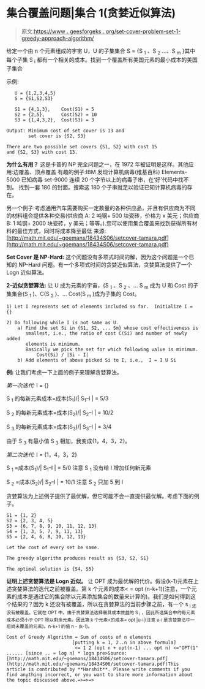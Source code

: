 # 集合覆盖问题|集合 1(贪婪近似算法)

> 原文:[https://www . geesforgeks . org/set-cover-problem-set-1-greedy-approach-algorithm/](https://www.geeksforgeeks.org/set-cover-problem-set-1-greedy-approximate-algorithm/)

给定一个由 n 个元素组成的宇宙 U，U 的子集集合 S = {S <sub>1</sub> 、S <sub>2</sub> …、S <sub>m</sub> }其中每个子集 S <sub>i</sub> 都有一个相关的成本。找到一个覆盖所有美国元素的最小成本的美国子集合

示例:

```
   U = {1,2,3,4,5}
   S = {S1,S2,S3}

   S1 = {4,1,3},    Cost(S1) = 5
   S2 = {2,5},      Cost(S2) = 10
   S3 = {1,4,3,2},  Cost(S3) = 3

Output: Minimum cost of set cover is 13 and 
        set cover is {S2, S3}

There are two possible set covers {S1, S2} with cost 15
and {S2, S3} with cost 13.

```

**为什么有用？**
这是卡普的 NP 完全问题之一，在 1972 年被证明是这样。其他应用:边覆盖、顶点覆盖
有趣的例子:IBM 发现计算机病毒(维基百科)
Elements- 5000 已知病毒
set-9000 连续 20 个字节以上的病毒子串，在‘好’代码中找不到。
找到一套 180 的封面。搜索这 180 个子串就足以验证已知计算机病毒的存在。

另一个例子:考虑通用汽车需要购买一定数量的各种供应品，并且有供应商为不同的材料组合提供各种交易(供应商 A: 2 吨钢+ 500 块瓷砖，价格为 x 美元；供应商 B: 1 吨钢+ 2000 块瓷砖，y 美元；等等。).您可以使用集合覆盖来找到获得所有材料的最佳方式，同时将成本降至最低
来源:[http://math.mit.edu/~goemans/18434S06/setcover-tamara.pdf](http://math.mit.edu/~goemans/18434S06/setcover-tamara.pdf)

**Set Cover 是 NP-Hard:**
这个问题没有多项式时间的解，因为这个问题是一个已知的 NP-Hard 问题。有一个多项式时间的贪婪近似算法，贪婪算法提供了一个 Logn 近似算法。

**2-近似贪婪算法:**
让 U 成为元素的宇宙，{S <sub>1</sub> 、S <sub>2</sub> 、… S <sub>m</sub> 成为 U 和 Cost 的子集集合(S <sub>1</sub> )、C(S <sub>2</sub> )、… Cost(S <sub>m</sub> )成为子集的 Cost。

```
1) Let I represents set of elements included so far.  Initialize I = {}

2) Do following while I is not same as U.
    a) Find the set Si in {S1, S2, ... Sm} whose cost effectiveness is 
       smallest, i.e., the ratio of cost C(Si) and number of newly added 
       elements is minimum. 
       Basically we pick the set for which following value is minimum.
           Cost(Si) / |Si - I|
    b) Add elements of above picked Si to I, i.e.,  I = I U Si

```

**例:**
让我们考虑一下上面的例子来理解贪婪算法。

*第一次迭代:*
I = {}

S <sub>1</sub> 的每新元素成本=成本(S<sub>1</sub>)/| S<sub>1</sub>–I | = 5/3

S <sub>2</sub> 的每新元素成本=成本(S<sub>2</sub>)/| S<sub>2</sub>–I | = 10/2

S <sub>3</sub> 的每新元素成本=成本(S<sub>3</sub>)/| S<sub>3</sub>–I | = 3/4

由于 S <sub>3</sub> 有最小值 S <sub>3</sub> 相加，我变成{1，4，3，2}。

*第二次迭代:*
I = {1，4，3，2}

S <sub>1</sub> =成本(S<sub>1</sub>)/| S<sub>1</sub>–I | = 5/0
注意 S <sub>1</sub> 没有给 I 增加任何新元素

S <sub>2</sub> =成本(S<sub>2</sub>)/| S<sub>2</sub>–I | = 10/1
注意 S <sub>2</sub> 只加 5 到 I

贪婪算法为上述例子提供了最优解，但它可能不会一直提供最优解。考虑下面的例子。

```
S1 = {1, 2}
S2 = {2, 3, 4, 5}
S3 = {6, 7, 8, 9, 10, 11, 12, 13}
S4 = {1, 3, 5, 7, 9, 11, 13}
S5 = {2, 4, 6, 8, 10, 12, 13}

Let the cost of every set be same.

The greedy algorithm produces result as {S3, S2, S1}

The optimal solution is {S4, S5} 
```

**证明上述贪婪算法是 Logn 近似。**
让 OPT 成为最优解的代价。假设(k-1)元素在上述贪婪算法的迭代之前被覆盖。第 k 个元素的成本< = opt (n-k+1)(注意，一个元素的成本是通过它的集合除以元素添加集合的数量来计算的)。我们是如何得到这个结果的？因为 k 还没有被覆盖，所以在贪婪算法的当前步骤之前，有一个 s <sub>i 还没有被覆盖，它就在 OPT 中。由于贪婪算法选择最具成本效益的 S <sub>i</sub> ，因此所选集合中的每元素成本必须小于 OPT 除以剩余元素。因此第 k 个元素<的成本= opt |u-i|(注意 u-i 是贪婪算法中一组尚未覆盖的元素)。n-k+1 的值 n - (k-1)。</sub>

```
Cost of Greedy Algorithm = Sum of costs of n elements 
                        [putting k = 1, 2..n in above formula]
                         <= 1 2 (opt n + opt(n-1) ... opt n) <="OPT(1" ...... [since .. ≈ log n] * logn pre>Source:
[http://math.mit.edu/~goemans/18434S06/setcover-tamara.pdf](http://math.mit.edu/~goemans/18434S06/setcover-tamara.pdf)This article is contributed by **Harshit**. Please write comments if you find anything incorrect, or you want to share more information about the topic discussed above.=>=>=>
```
